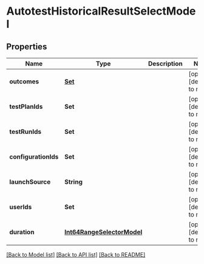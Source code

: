 # AutotestHistoricalResultSelectModel
## Properties

| Name | Type | Description | Notes |
|------------ | ------------- | ------------- | -------------|
| **outcomes** | [**Set**](AutotestResultOutcome.md) |  | [optional] [default to null] |
| **testPlanIds** | **Set** |  | [optional] [default to null] |
| **testRunIds** | **Set** |  | [optional] [default to null] |
| **configurationIds** | **Set** |  | [optional] [default to null] |
| **launchSource** | **String** |  | [optional] [default to null] |
| **userIds** | **Set** |  | [optional] [default to null] |
| **duration** | [**Int64RangeSelectorModel**](Int64RangeSelectorModel.md) |  | [optional] [default to null] |

[[Back to Model list]](../README.md#documentation-for-models) [[Back to API list]](../README.md#documentation-for-api-endpoints) [[Back to README]](../README.md)

